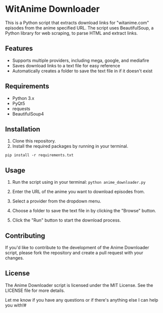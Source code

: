 # WitAnime Downloader
This is a Python script that extracts download links for "witanime.com" episodes from the anime specified URL. The script uses BeautifulSoup, a Python library for web scraping, to parse HTML and extract links.

## Features
* Supports multiple providers, including mega, google, and mediafire
* Saves download links to a text file for easy reference
* Automatically creates a folder to save the text file in if it doesn't exist

## Requirements
* Python 3.x
* PyQt5
* requests
* BeautifulSoup4

## Installation
1. Clone this repository.
2. Install the required packages by running in your terminal.

```pip install -r requirements.txt```

## Usage

1. Run the script using in your terminal:
```python anime_downloader.py``` 

2. Enter the URL of the anime you want to download episodes from.
3. Select a provider from the dropdown menu.
4. Choose a folder to save the text file in by clicking the "Browse" button.
5. Click the "Run" button to start the download process.

## Contributing
If you'd like to contribute to the development of the Anime Downloader script, please fork the repository and create a pull request with your changes.

## License
The Anime Downloader script is licensed under the MIT License. See the LICENSE file for more details.

Let me know if you have any questions or if there's anything else I can help you with!#